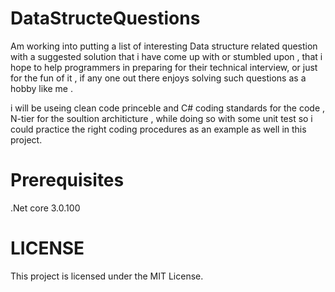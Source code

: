 # DataStructeQuestions

Am working into putting a list of interesting Data structure related question with a suggested solution that i have come up with or stumbled upon ,
that i hope to help programmers in preparing for their technical interview, or just for the fun of it ,
if any one out there enjoys solving such questions as a hobby like me . 

i will be useing clean code princeble and C# coding standards for the code , N-tier for the soultion architicture , while doing so with some unit test so i could practice the right coding procedures as an example as well in this project.

# Prerequisites
.Net core 3.0.100

# LICENSE
 
This project is licensed under the MIT License.
